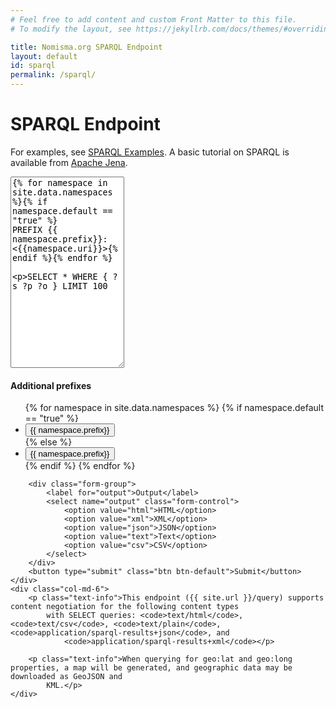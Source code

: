 ```yaml
---
# Feel free to add content and custom Front Matter to this file.
# To modify the layout, see https://jekyllrb.com/docs/themes/#overriding-theme-defaults

title: Nomisma.org SPARQL Endpoint
layout: default
id: sparql
permalink: /sparql/
---
```


# SPARQL Endpoint

For examples, see [SPARQL Examples](http://nomisma.org/documentation/sparql). A basic tutorial on SPARQL is available from [Apache Jena](https://jena.apache.org/tutorials/sparql.html).

<form role="form" id="sparqlForm" action="{{site.url}}/query" method="GET" accept-charset="UTF-8">
	<textarea name="query" rows="20" class="form-control" id="code">{% for namespace in site.data.namespaces %}{% if namespace.default == "true" %}
PREFIX {{ namespace.prefix}}:  <{{namespace.uri}}>{% endif %}{% endfor %}

SELECT * WHERE {
  ?s ?p ?o
} LIMIT 100
	</textarea>
	<br/>
	<div class="col-md-6">
		<div class="form-group">
			<h4>Additional prefixes</h4>
			<ul class="list-inline">
				{% for namespace in site.data.namespaces %}
				    {% if namespace.default == "true" %}
                    <li class="hidden">
                      <button class="prefix-button btn btn-default" title="{{ namespace.uri }}" uri="{{ namespace.uri }}">{{ namespace.prefix}}</button>
                    </li>
                    {% else %}
                    <li>
                      <button class="prefix-button btn btn-default" title="{{ namespace.uri }}" uri="{{ namespace.uri }}">{{ namespace.prefix}}</button>
                    </li>
                    {% endif %}
                {% endfor %}
			</ul>
		</div>

		<div class="form-group">
			<label for="output">Output</label>
			<select name="output" class="form-control">
				<option value="html">HTML</option>
				<option value="xml">XML</option>
				<option value="json">JSON</option>
				<option value="text">Text</option>
				<option value="csv">CSV</option>
			</select>
		</div>
		<button type="submit" class="btn btn-default">Submit</button>
	</div>
	<div class="col-md-6">
		<p class="text-info">This endpoint ({{ site.url }}/query) supports content negotiation for the following content types
			with SELECT queries: <code>text/html</code>, <code>text/csv</code>, <code>text/plain</code>, <code>application/sparql-results+json</code>, and
				<code>application/sparql-results+xml</code></p>

		<p class="text-info">When querying for geo:lat and geo:long properties, a map will be generated, and geographic data may be downloaded as GeoJSON and
			KML.</p>
	</div>
</form>
